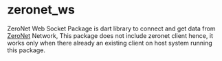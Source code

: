 # zeronet_ws

ZeroNet Web Socket Package is dart library to connect and get data from [ZeroNet](https://github.com/canewsin/ZeroNet) Network, This package does not include zeronet client hence, it works only when there already an existing client on host system running this package.
